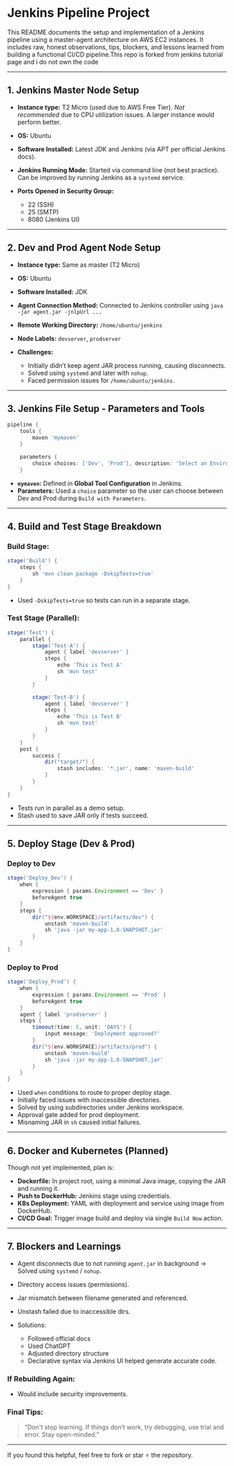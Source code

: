 # Jenkins Pipeline Project

This README documents the setup and implementation of a Jenkins pipeline using a master-agent architecture on AWS EC2 instances. It includes raw, honest observations, tips, blockers, and lessons learned from building a functional CI/CD pipeline.This repo is forked from jenkins tutorial page and i do not own the code

---

## 1. Jenkins Master Node Setup

* **Instance type:** T2 Micro (used due to AWS Free Tier). *Not recommended* due to CPU utilization issues. A larger instance would perform better.
* **OS:** Ubuntu
* **Software Installed:** Latest JDK and Jenkins (via APT per official Jenkins docs).
* **Jenkins Running Mode:** Started via command line (not best practice). Can be improved by running Jenkins as a `systemd` service.
* **Ports Opened in Security Group:**

  * 22 (SSH)
  * 25 (SMTP)
  * 8080 (Jenkins UI)

---

## 2. Dev and Prod Agent Node Setup

* **Instance type:** Same as master (T2 Micro)
* **OS:** Ubuntu
* **Software Installed:** JDK
* **Agent Connection Method:** Connected to Jenkins controller using `java -jar agent.jar -jnlpUrl ...`
* **Remote Working Directory:** `/home/ubuntu/jenkins`
* **Node Labels:** `devserver`, `prodserver`
* **Challenges:**

  * Initially didn’t keep agent JAR process running, causing disconnects.
  * Solved using `systemd` and later with `nohup`.
  * Faced permission issues for `/home/ubuntu/jenkins`.

---

## 3. Jenkins File Setup - Parameters and Tools

```groovy
pipeline {
    tools {
        maven 'mymaven'
    }

    parameters {
        choice choices: ['Dev', 'Prod'], description: 'Select an Environment to proceed with deployment.', name: 'Environment'
    }
```

* **`mymaven`:** Defined in **Global Tool Configuration** in Jenkins.
* **Parameters:** Used a `choice` parameter so the user can choose between Dev and Prod during `Build with Parameters`.

---

## 4. Build and Test Stage Breakdown

### Build Stage:

```groovy
stage('Build') {
    steps {
        sh 'mvn clean package -DskipTests=true'
    }
}
```

* Used `-DskipTests=true` so tests can run in a separate stage.

### Test Stage (Parallel):

```groovy
stage('Test') {
    parallel {
        stage('Test-A') {
            agent { label 'devserver' }
            steps {
                echo 'This is Test A'
                sh 'mvn test'
            }
        }

        stage('Test-B') {
            agent { label 'devserver' }
            steps {
                echo 'This is Test B'
                sh 'mvn test'
            }
        }
    }
    post {
        success {
            dir("target/") {
                stash includes: '*.jar', name: 'maven-build'
            }
        }
    }
}
```

* Tests run in parallel as a demo setup.
* Stash used to save JAR only if tests succeed.

---

## 5. Deploy Stage (Dev & Prod)

### Deploy to Dev

```groovy
stage('Deploy_Dev') {
    when {
        expression { params.Environment == 'Dev' }
        beforeAgent true
    }
    steps {
        dir("${env.WORKSPACE}/artifacts/dev") {
            unstash 'maven-build'
            sh 'java -jar my-app-1.0-SNAPSHOT.jar'
        }
    }
}
```

### Deploy to Prod

```groovy
stage('Deploy_Prod') {
    when {
        expression { params.Environment == 'Prod' }
        beforeAgent true
    }
    agent { label 'prodserver' }
    steps {
        timeout(time: 5, unit: 'DAYS') {
            input message: 'Deployment approved?'
        }
        dir("${env.WORKSPACE}/artifacts/prod") {
            unstash 'maven-build'
            sh 'java -jar my-app-1.0-SNAPSHOT.jar'
        }
    }
}
```

* Used `when` conditions to route to proper deploy stage.
* Initially faced issues with inaccessible directories.
* Solved by using subdirectories under Jenkins workspace.
* Approval gate added for prod deployment.
* Misnaming JAR in `sh` caused initial failures.

---

## 6. Docker and Kubernetes (Planned)

Though not yet implemented, plan is:

* **Dockerfile:** In project root, using a minimal Java image, copying the JAR and running it.
* **Push to DockerHub:** Jenkins stage using credentials.
* **K8s Deployment:** YAML with deployment and service using image from DockerHub.
* **CI/CD Goal:** Trigger image build and deploy via single `Build Now` action.

---

## 7. Blockers and Learnings

* Agent disconnects due to not running `agent.jar` in background → Solved using `systemd` / `nohup`.
* Directory access issues (permissions).
* Jar mismatch between filename generated and referenced.
* Unstash failed due to inaccessible dirs.
* Solutions:

  * Followed official docs
  * Used ChatGPT
  * Adjusted directory structure
  * Declarative syntax via Jenkins UI helped generate accurate code.

### If Rebuilding Again:

* Would include security improvements.

### Final Tips:

> “Don't stop learning. If things don’t work, try debugging, use trial and error. Stay open-minded.”

---


If you found this helpful, feel free to fork or star ⭐ the repository.
